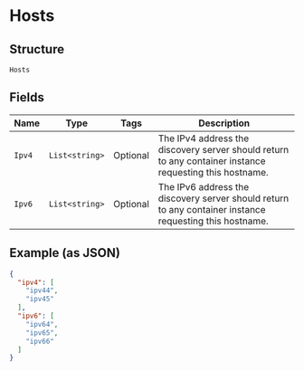 
# Hosts

## Structure

`Hosts`

## Fields

| Name | Type | Tags | Description |
|  --- | --- | --- | --- |
| `Ipv4` | `List<string>` | Optional | The IPv4 address the discovery server should return to any container instance requesting this hostname. |
| `Ipv6` | `List<string>` | Optional | The IPv6 address the discovery server should return to any container instance requesting this hostname. |

## Example (as JSON)

```json
{
  "ipv4": [
    "ipv44",
    "ipv45"
  ],
  "ipv6": [
    "ipv64",
    "ipv65",
    "ipv66"
  ]
}
```

